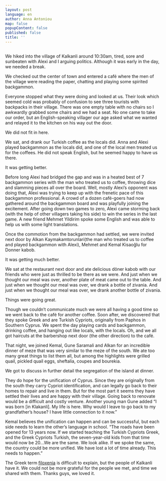 ```yaml
---
layout: post
language: en
author: Anna Antoniou
map: false
popupContent: false
published: false
title: ''
---
```

## 


We hiked into the village of Kalkanli around 10:30am, tired, sore and sunbeaten with Alexi and I arguing politics. Although it was early in the day, we needed a break.

We checked out the center of town and entered a café where the men of the village were reading the paper, chatting and playing some spirited backgammon. 


Everyone stopped what they were doing and looked at us. Their look which seemed cold was probably of confusion to see three tourists with backpacks in their village. There was one empty table with no chairs so I awkwardly grabbed some chairs and we had a seat. No one came to take our order, but an English-speaking villager our age asked what we wanted and relayed it to the kitchen on his way out the door. 

We did not fit in here. 

We sat, and drank our Turkish coffee as the locals did. Anna and Alexi played backgammon as the locals did, and one of the local men treated us for the coffees. He did not speak English, but he seemed happy to have us there. 

It was getting better. 

Before long Alexi had bridged the gap and was in a heated best of 7 backgammon series with the man who treated us to coffee, throwing dice and slamming pieces all over the board. Well, mostly Alexi’s opponent was doing that, Alexi was trying to keep up with the frenetic pace of this backgammon professional. A crowd of a dozen café-goers had now gathered around the backgammon board and was playfully joining the excitement. After going down two games to zero, Alexi came storming back (with the help of other villagers taking his side) to win the series in the last game.  A new friend Mehmet Yildirim spoke some English and was able to help us with some light translations. 

Once the commotion from the backgammon had settled, we were invited next door by Alkan Kaymakamtorunlari(the man who treated us to coffee and played backgammon with Alexi), Mehmet and Kemal Kisaoğlu for Donner kabob. 

It was getting much better. 

We sat at the restaurant next door and ate delicious döner kabob with our friends who were just as thrilled to be there as we were. And just when we thought our meal was over, another plate of meat came out to the table. And just when we thought our meal was over, we drank a bottle of zivania. And just when we thought our meal was over, we drank another bottle of zivania. 

Things were going great. 

Though we couldn’t communicate much we were all having a good time so we went back to the café for another coffee. Soon after, we discovered that they spoke Greek and are Turkish Cypriots, originally from Paphos in Southern Cyprus. We spent the day playing cards and backgammon, drinking coffee, and hanging out like locals, with the locals. Oh, and we all got haircuts at the barbershop next door (the other direction) to the café. 

That night, we joined Kemal, Gune Saramali and Alkan for an incredible dinner of meze that was very similar to the meze of the south. We ate too many great things to list them all, but among the highlights were grilled quail, pickled quail eggs, sheftalia, coupes and bourekia.  

We got to discuss in further detail the segregation of the island at dinner. 

They do hope for the unification of Cyprus. Since they are originally from the south they carry Cypriot identification, and can legally go back to their homes to repair and live in them. But for the most part it seems they have settled their lives and are happy with their village. Going back to renovate would be a difficult and costly venture. Another young man Gune added “I was born [in Klakanli]. My life is here. Why would I leave to go back to my grandfather’s house? I have little connection to it now.”

Kemal believes the unification can happen and can be successful, but each side needs to learn the other’s language in school. “The roads have been opened for 13 years now. If we started teaching the Turkish Cypriots Greek, and the Greek Cypriots Turkish, the seven-year-old kids from that time would now be 20…We are the same. We look alike. If we spoke the same, the country could be more unified. We have lost a lot of time already. This needs to happen.”

The Greek term [filoxenia](https://www.google.com/?gws_rd=ssl#q=filoxenia+meaning) is difficult to explain, but the people of Kalkanli have it. We could not be more grateful for the people we met, and time we shared with them. Thanks guys, we loved it. 

